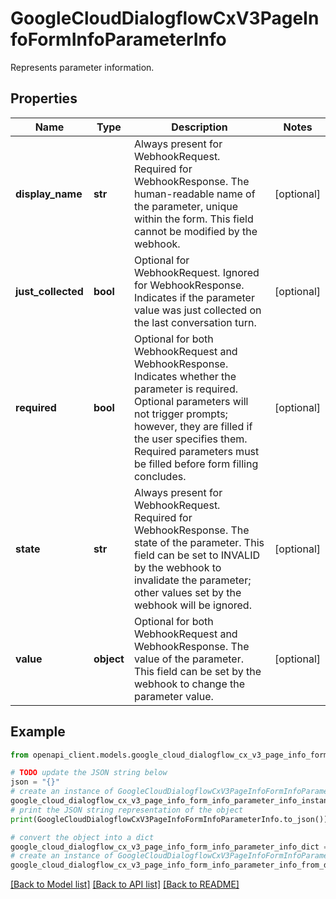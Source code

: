 # GoogleCloudDialogflowCxV3PageInfoFormInfoParameterInfo

Represents parameter information.

## Properties

Name | Type | Description | Notes
------------ | ------------- | ------------- | -------------
**display_name** | **str** | Always present for WebhookRequest. Required for WebhookResponse. The human-readable name of the parameter, unique within the form. This field cannot be modified by the webhook. | [optional] 
**just_collected** | **bool** | Optional for WebhookRequest. Ignored for WebhookResponse. Indicates if the parameter value was just collected on the last conversation turn. | [optional] 
**required** | **bool** | Optional for both WebhookRequest and WebhookResponse. Indicates whether the parameter is required. Optional parameters will not trigger prompts; however, they are filled if the user specifies them. Required parameters must be filled before form filling concludes. | [optional] 
**state** | **str** | Always present for WebhookRequest. Required for WebhookResponse. The state of the parameter. This field can be set to INVALID by the webhook to invalidate the parameter; other values set by the webhook will be ignored. | [optional] 
**value** | **object** | Optional for both WebhookRequest and WebhookResponse. The value of the parameter. This field can be set by the webhook to change the parameter value. | [optional] 

## Example

```python
from openapi_client.models.google_cloud_dialogflow_cx_v3_page_info_form_info_parameter_info import GoogleCloudDialogflowCxV3PageInfoFormInfoParameterInfo

# TODO update the JSON string below
json = "{}"
# create an instance of GoogleCloudDialogflowCxV3PageInfoFormInfoParameterInfo from a JSON string
google_cloud_dialogflow_cx_v3_page_info_form_info_parameter_info_instance = GoogleCloudDialogflowCxV3PageInfoFormInfoParameterInfo.from_json(json)
# print the JSON string representation of the object
print(GoogleCloudDialogflowCxV3PageInfoFormInfoParameterInfo.to_json())

# convert the object into a dict
google_cloud_dialogflow_cx_v3_page_info_form_info_parameter_info_dict = google_cloud_dialogflow_cx_v3_page_info_form_info_parameter_info_instance.to_dict()
# create an instance of GoogleCloudDialogflowCxV3PageInfoFormInfoParameterInfo from a dict
google_cloud_dialogflow_cx_v3_page_info_form_info_parameter_info_from_dict = GoogleCloudDialogflowCxV3PageInfoFormInfoParameterInfo.from_dict(google_cloud_dialogflow_cx_v3_page_info_form_info_parameter_info_dict)
```
[[Back to Model list]](../README.md#documentation-for-models) [[Back to API list]](../README.md#documentation-for-api-endpoints) [[Back to README]](../README.md)


